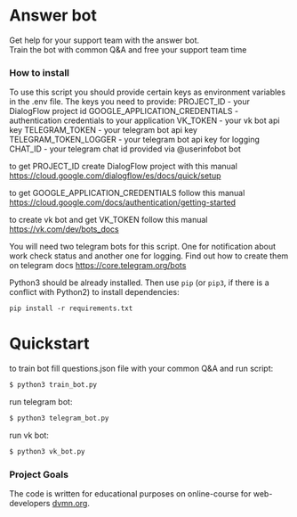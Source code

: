 # Answer bot

Get help for your support team with the answer bot.  
Train the bot with common Q&A and free your support team time

### How to install

To use this script you should provide certain keys as environment variables in the .env file.
The keys you need to provide:
PROJECT_ID - your DialogFlow project id
GOOGLE_APPLICATION_CREDENTIALS - authentication credentials to your application
VK_TOKEN - your vk bot api key
TELEGRAM_TOKEN - your telegram bot api key
TELEGRAM_TOKEN_LOGGER - your telegram bot api key for logging
CHAT_ID - your telegram chat id provided via @userinfobot bot

to get PROJECT_ID create DialogFlow project with this manual https://cloud.google.com/dialogflow/es/docs/quick/setup

to get GOOGLE_APPLICATION_CREDENTIALS follow this manual https://cloud.google.com/docs/authentication/getting-started

to create vk bot and get VK_TOKEN follow this manual https://vk.com/dev/bots_docs

You will need two telegram bots for this script. One for notification about work check status
and another one for logging. Find out how to create them on telegram docs https://core.telegram.org/bots

Python3 should be already installed. 
Then use `pip` (or `pip3`, if there is a conflict with Python2) to install dependencies:
```
pip install -r requirements.txt
```

# Quickstart

to train bot fill questions.json file with your common Q&A and run script:
```bash
$ python3 train_bot.py
```

run telegram bot:
```bash
$ python3 telegram_bot.py
```

run vk bot:
```bash
$ python3 vk_bot.py
```


### Project Goals

The code is written for educational purposes on online-course for web-developers [dvmn.org](https://dvmn.org/).